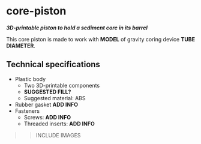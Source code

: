 # core-piston

***3D-printable piston to hold a sediment core in its barrel***

This core piston is made to work with **MODEL** of gravity coring device **TUBE DIAMETER**.

## Technical specifications

* Plastic body
  * Two 3D-printable components
  * **SUGGESTED FILL?**
  * Suggested material: ABS
* Rubber gasket **ADD INFO**
* Fasteners
  * Screws: **ADD INFO**
  * Threaded inserts: **ADD INFO**

>> INCLUDE IMAGES
